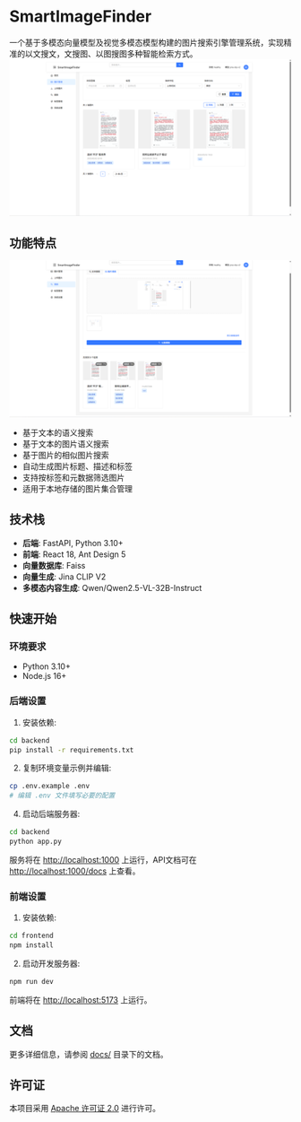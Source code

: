 # SmartImageFinder

一个基于多模态向量模型及视觉多模态模型构建的图片搜索引擎管理系统，实现精准的以文搜文，文搜图、以图搜图多种智能检索方式。
![image_manager](assets/images/image_manager.png)

## 功能特点

![image_to_image_search](assets/images/image_to_image_search.png)

- 基于文本的语义搜索
- 基于文本的图片语义搜索
- 基于图片的相似图片搜索
- 自动生成图片标题、描述和标签
- 支持按标签和元数据筛选图片
- 适用于本地存储的图片集合管理

## 技术栈

- **后端**: FastAPI, Python 3.10+
- **前端**: React 18, Ant Design 5
- **向量数据库**: Faiss
- **向量生成**: Jina CLIP V2
- **多模态内容生成**: Qwen/Qwen2.5-VL-32B-Instruct

## 快速开始

### 环境要求

- Python 3.10+
- Node.js 16+

### 后端设置

1. 安装依赖:

```bash
cd backend
pip install -r requirements.txt
```

2. 复制环境变量示例并编辑:

```bash
cp .env.example .env
# 编辑 .env 文件填写必要的配置
```

4. 启动后端服务器:

```bash
cd backend
python app.py
```

服务将在 <http://localhost:1000> 上运行，API文档可在 <http://localhost:1000/docs> 上查看。

### 前端设置

1. 安装依赖:

```bash
cd frontend
npm install
```

2. 启动开发服务器:

```bash
npm run dev
```

前端将在 <http://localhost:5173> 上运行。

## 文档

更多详细信息，请参阅 [docs/](./docs/) 目录下的文档。

## 许可证

本项目采用 [Apache 许可证 2.0](LICENSE) 进行许可。
